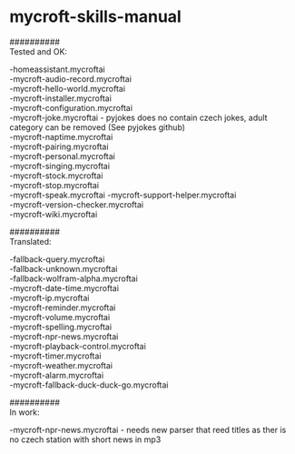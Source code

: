 # mycroft-skills-manual  
##########  
Tested and OK:  

-homeassistant.mycroftai  
-mycroft-audio-record.mycroftai  
-mycroft-hello-world.mycroftai  
-mycroft-installer.mycroftai  
-mycroft-configuration.mycroftai  
-mycroft-joke.mycroftai  - pyjokes does no contain czech jokes, adult category can be removed (See pyjokes github)  
-mycroft-naptime.mycroftai  
-mycroft-pairing.mycroftai  
-mycroft-personal.mycroftai  
-mycroft-singing.mycroftai  
-mycroft-stock.mycroftai  
-mycroft-stop.mycroftai  
-mycroft-speak.mycroftai
-mycroft-support-helper.mycroftai  
-mycroft-version-checker.mycroftai  
-mycroft-wiki.mycroftai  

##########  
Translated:  
  
-fallback-query.mycroftai  
-fallback-unknown.mycroftai  
-fallback-wolfram-alpha.mycroftai  
-mycroft-date-time.mycroftai  
-mycroft-ip.mycroftai  
-mycroft-reminder.mycroftai  
-mycroft-volume.mycroftai  
-mycroft-spelling.mycroftai  
-mycroft-npr-news.mycroftai  
-mycroft-playback-control.mycroftai  
-mycroft-timer.mycroftai  
-mycroft-weather.mycroftai  
-mycroft-alarm.mycroftai  
-mycroft-fallback-duck-duck-go.mycroftai  

##########  
In work:  
  
-mycroft-npr-news.mycroftai - needs new parser that reed titles as ther is no czech station with short news in mp3

